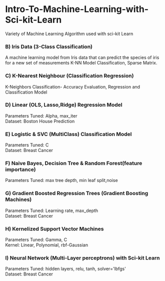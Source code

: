 # Intro-To-Machine-Learning-with-Sci-kit-Learn
Variety of Machine Learning Algorithm used with sci-kit Learn
### B) Iris Data (3-Class Classification)
A machine learning model from Iris data that can predict the species of iris for a new set of measurements
K-NN Model Classification, Sparse Matrix.
### C) K-Nearest Neighbour (Classification Regression)
K-Neighbors Classification- Accuracy Evaluation, Regression and Classification Model
### D) Linear (OLS, Lasso,Ridge) Regression Model
Parameters Tuned: Alpha, max_iter  
Dataset: Boston House Prediction  
### E) Logistic & SVC (MultiClass) Classification Model
Parameters Tuned: C   
Dataset: Breast Cancer    
### F) Naive Bayes, Decision Tree & Random Forest(feature importance)  
Parameters Tuned: max tree depth, min leaf split,noise  
### G) Gradient Boosted Regression Trees (Gradient Boosting Machines)  
Parameters Tuned: Learning rate, max_depth  
Dataset: Breast Cancer  
### H) Kernelized Support Vector Machines
Parameters Tuned: Gamma, C  
Kernel: Linear, Polynomial, rbf-Gaussian  
### I) Neural Network (Multi-Layer perceptrons) with Sci-kit Learn  
Parameters Tuned: hidden layers, relu, tanh, solver='lbfgs'  
Dataset: Breast Cancer  
